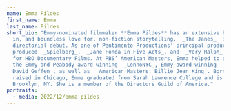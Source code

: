 ```yaml
---
name: Emma Pildes
first_name: Emma
last_name: Pildes
short_bio: "Emmy-nominated filmmaker **Emma Pildes** has an extensive background
  in, and boundless love for, non-fiction storytelling.  _The Janes_  is Emma's
  directorial debut. As one of Pentimento Productions' principal producers, Emma
  produced  _Spielberg_,  _Jane Fonda in Five Acts_, and  _Very Ralph_ -- all
  for HBO Documentary Films. At PBS’ American Masters, Emma helped to produce
  the Emmy and Peabody-award winning  _LennoNYC_, Emmy-award winning  _Inventing
  David Geffen_, as well as  _American Masters: Billie Jean King_. Born and
  raised in Chicago, Emma graduated from Sarah Lawrence College and is based in
  Brooklyn, NY. She is a member of the Directors Guild of America."
portraits:
  - media: 2022/12/emma-pildes
---
```

